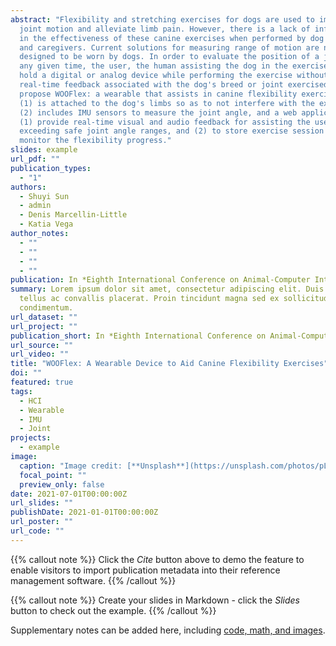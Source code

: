 ```yaml
---
abstract: "Flexibility and stretching exercises for dogs are used to improve
  joint motion and alleviate limb pain. However, there is a lack of information
  in the effectiveness of these canine exercises when performed by dog owners
  and caregivers. Current solutions for measuring range of motion are not
  designed to be worn by dogs. In order to evaluate the position of a joint at
  any given time, the user, the human assisting the dog in the exercises, must
  hold a digital or analog device while performing the exercise without
  real-time feedback associated with the dog's breed or joint exercised. We
  propose WOOFlex: a wearable that assists in canine flexibility exercises that
  (1) is attached to the dog's limbs so as to not interfere with the exercise,
  (2) includes IMU sensors to measure the joint angle, and a web application to
  (1) provide real-time visual and audio feedback for assisting the user in not
  exceeding safe joint angle ranges, and (2) to store exercise session data to
  monitor the flexibility progress."
slides: example
url_pdf: ""
publication_types:
  - "1"
authors:
  - Shuyi Sun
  - admin
  - Denis Marcellin-Little
  - Katia Vega
author_notes:
  - ""
  - ""
  - ""
  - ""
publication: In *Eighth International Conference on Animal-Computer Interaction*
summary: Lorem ipsum dolor sit amet, consectetur adipiscing elit. Duis posuere
  tellus ac convallis placerat. Proin tincidunt magna sed ex sollicitudin
  condimentum.
url_dataset: ""
url_project: ""
publication_short: In *Eighth International Conference on Animal-Computer Interaction*
url_source: ""
url_video: ""
title: "WOOFlex: A Wearable Device to Aid Canine Flexibility Exercises"
doi: ""
featured: true
tags:
  - HCI
  - Wearable
  - IMU
  - Joint
projects:
  - example
image:
  caption: "Image credit: [**Unsplash**](https://unsplash.com/photos/pLCdAaMFLTE)"
  focal_point: ""
  preview_only: false
date: 2021-07-01T00:00:00Z
url_slides: ""
publishDate: 2021-01-01T00:00:00Z
url_poster: ""
url_code: ""
---
```


{{% callout note %}}
Click the *Cite* button above to demo the feature to enable visitors to import publication metadata into their reference management software.
{{% /callout %}}

{{% callout note %}}
Create your slides in Markdown - click the *Slides* button to check out the example.
{{% /callout %}}

Supplementary notes can be added here, including [code, math, and images](https://wowchemy.com/docs/writing-markdown-latex/).
